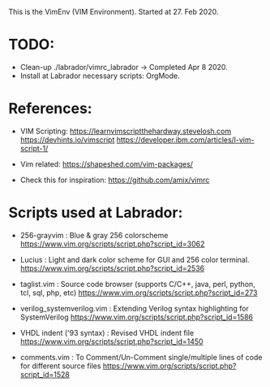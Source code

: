 This is the VimEnv (VIM Environment).
Started at 27. Feb 2020.

TODO:
=====
* Clean-up ./labrador/vimrc_labrador -> Completed Apr 8 2020.
* Install at Labrador necessary scripts:
    OrgMode.

References:
===========
* VIM Scripting:
  <https://learnvimscriptthehardway.stevelosh.com>
  <https://devhints.io/vimscript>
  <https://developer.ibm.com/articles/l-vim-script-1/>

* Vim related:
  <https://shapeshed.com/vim-packages/>
* Check this for inspiration:
    <https://github.com/amix/vimrc>

Scripts used at Labrador:
=========================
 * 256-grayvim : Blue & gray 256 colorscheme
    <https://www.vim.org/scripts/script.php?script_id=3062>

 * Lucius : Light and dark color scheme for GUI and 256 color terminal.
    <https://www.vim.org/scripts/script.php?script_id=2536>

 * taglist.vim : Source code browser (supports C/C++, java, perl, python, tcl, sql, php, etc)
    <https://www.vim.org/scripts/script.php?script_id=273>

 * verilog_systemverilog.vim : Extending Verilog syntax highlighting for SystemVerilog
    <https://www.vim.org/scripts/script.php?script_id=1586>

 * VHDL indent ('93 syntax) : Revised VHDL indent file
    <https://www.vim.org/scripts/script.php?script_id=1450>

 * comments.vim : To Comment/Un-Comment single/multiple lines of code for different source files
    <https://www.vim.org/scripts/script.php?script_id=1528>
